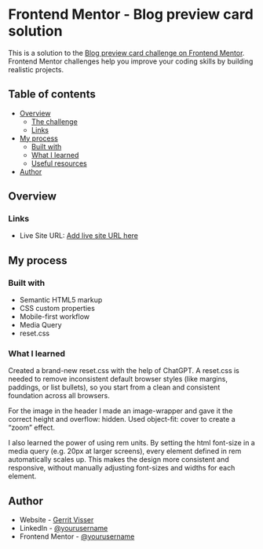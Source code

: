# Frontend Mentor - Blog preview card solution

This is a solution to the [Blog preview card challenge on Frontend Mentor](https://www.frontendmentor.io/challenges/blog-preview-card-ckPaj01IcS). Frontend Mentor challenges help you improve your coding skills by building realistic projects.

## Table of contents

- [Overview](#overview)
  - [The challenge](#the-challenge)
  - [Links](#links)
- [My process](#my-process)
  - [Built with](#built-with)
  - [What I learned](#what-i-learned)
  - [Useful resources](#useful-resources)
- [Author](#author)

## Overview

### Links

- Live Site URL: [Add live site URL here](https://www.gerritvisser.nl/frontendmentor/challenges/03-blog-preview-card)

## My process

### Built with

- Semantic HTML5 markup
- CSS custom properties
- Mobile-first workflow
- Media Query
- reset.css

### What I learned

Created a brand-new reset.css with the help of ChatGPT. A reset.css is needed to remove inconsistent default browser styles (like margins, paddings, or list bullets), so you start from a clean and consistent foundation across all browsers.

For the image in the header I made an image-wrapper and gave it the correct height and overflow: hidden. Used object-fit: cover to create a “zoom” effect.

I also learned the power of using rem units. By setting the html font-size in a media query (e.g. 20px at larger screens), every element defined in rem automatically scales up. This makes the design more consistent and responsive, without manually adjusting font-sizes and widths for each element.

## Author

- Website - [Gerrit Visser](https://www.gerritvisser.nl)
- LinkedIn - [@yourusername](https://www.linkedin.com/in/gerritvissernl/)
- Frontend Mentor - [@yourusername](https://www.frontendmentor.io/profile/gerritvisserNL)
